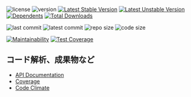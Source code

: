 
![license](https://img.shields.io/github/license/hazuki3417/php-data-structure) ![version](https://img.shields.io/packagist/php-v/hazuki3417/php-data-structure) [![Latest Stable Version](https://poser.pugx.org/hazuki3417/php-data-structure/v)](//packagist.org/packages/hazuki3417/php-data-structure) [![Latest Unstable Version](https://poser.pugx.org/hazuki3417/php-data-structure/v/unstable)](//packagist.org/packages/hazuki3417/php-data-structure) [![Dependents](https://poser.pugx.org/hazuki3417/php-data-structure/dependents)](//packagist.org/packages/hazuki3417/php-data-structure) [![Total Downloads](https://poser.pugx.org/hazuki3417/php-data-structure/downloads)](//packagist.org/packages/hazuki3417/php-data-structure) 

<!-- ![tag](https://img.shields.io/github/v/tag/hazuki3417/php-data-structure)  -->
![last commit](https://img.shields.io/github/last-commit/hazuki3417/php-data-structure) ![latest commit](https://img.shields.io/github/commits-since/hazuki3417/php-data-structure/1.1.0) ![repo size](https://img.shields.io/github/repo-size/hazuki3417/php-data-structure) ![code size](https://img.shields.io/github/languages/code-size/hazuki3417/php-data-structure)

[![Maintainability](https://api.codeclimate.com/v1/badges/fc91d1a54ca4689fb4e3/maintainability)](https://codeclimate.com/github/hazuki3417/php-data-structure/maintainability) [![Test Coverage](https://api.codeclimate.com/v1/badges/fc91d1a54ca4689fb4e3/test_coverage)](https://codeclimate.com/github/hazuki3417/php-data-structure/test_coverage)

## コード解析、成果物など

 - [API Documentation](https://php-data-structure.s3-ap-northeast-1.amazonaws.com/phpdoc/index.html)
 - [Coverage](https://php-data-structure.s3-ap-northeast-1.amazonaws.com/coverage/index.html)
 - [Code Climate](https://codeclimate.com/github/hazuki3417/php-data-structure)


